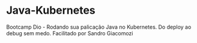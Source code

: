 # Java-Kubernetes
Bootcamp Dio - Rodando sua palicação Java no Kubernetes. Do deploy ao debug sem medo. Facilitado por Sandro Giacomozi
